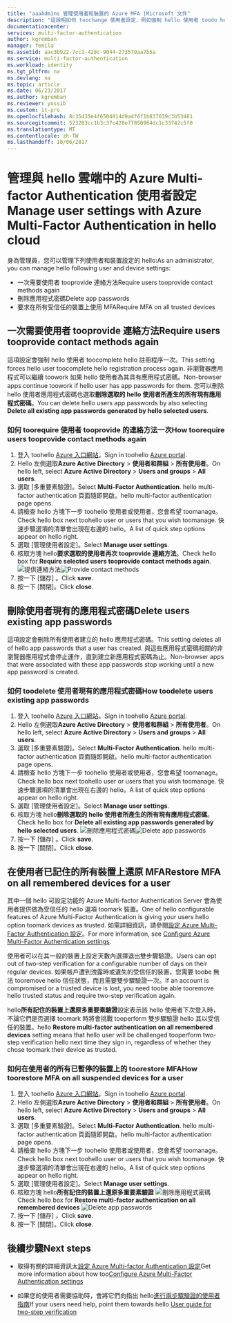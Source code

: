 ```yaml
---
title: "aaaAdmins 管理使用者和裝置的 Azure MFA |Microsoft 文件"
description: "這說明如何 toochange 使用者設定，例如強制 hello 使用者 toodo hello 證明程序一次。"
documentationcenter: 
services: multi-factor-authentication
author: kgremban
manager: femila
ms.assetid: aac3b922-7cc1-428c-9044-273579aa7b5a
ms.service: multi-factor-authentication
ms.workload: identity
ms.tgt_pltfrm: na
ms.devlang: na
ms.topic: article
ms.date: 06/23/2017
ms.author: kgremban
ms.reviewer: yossib
ms.custom: it-pro
ms.openlocfilehash: 8c35435e4f6504014d9a4f6f1b837639c3b53481
ms.sourcegitcommit: 523283cc1b3c37c428e77850964dc1c33742c5f0
ms.translationtype: MT
ms.contentlocale: zh-TW
ms.lasthandoff: 10/06/2017
---
```

# <a name="manage-user-settings-with-azure-multi-factor-authentication-in-hello-cloud"></a><span data-ttu-id="89707-103">管理與 hello 雲端中的 Azure Multi-factor Authentication 使用者設定</span><span class="sxs-lookup"><span data-stu-id="89707-103">Manage user settings with Azure Multi-Factor Authentication in hello cloud</span></span>
<span data-ttu-id="89707-104">身為管理員，您可以管理下列使用者和裝置設定的 hello:</span><span class="sxs-lookup"><span data-stu-id="89707-104">As an administrator, you can manage hello following user and device settings:</span></span>

* <span data-ttu-id="89707-105">一次需要使用者 tooprovide 連絡方法</span><span class="sxs-lookup"><span data-stu-id="89707-105">Require users tooprovide contact methods again</span></span>
* <span data-ttu-id="89707-106">刪除應用程式密碼</span><span class="sxs-lookup"><span data-stu-id="89707-106">Delete app passwords</span></span>
* <span data-ttu-id="89707-107">要求在所有受信任的裝置上使用 MFA</span><span class="sxs-lookup"><span data-stu-id="89707-107">Require MFA on all trusted devices</span></span> 

## <a name="require-users-tooprovide-contact-methods-again"></a><span data-ttu-id="89707-108">一次需要使用者 tooprovide 連絡方法</span><span class="sxs-lookup"><span data-stu-id="89707-108">Require users tooprovide contact methods again</span></span>
<span data-ttu-id="89707-109">這項設定會強制 hello 使用者 toocomplete hello 註冊程序一次。</span><span class="sxs-lookup"><span data-stu-id="89707-109">This setting forces hello user toocomplete hello registration process again.</span></span> <span data-ttu-id="89707-110">非瀏覽器應用程式可以繼續 toowork 如果 hello 使用者為其具有應用程式密碼。</span><span class="sxs-lookup"><span data-stu-id="89707-110">Non-browser apps continue toowork if hello user has app passwords for them.</span></span>  <span data-ttu-id="89707-111">您可以刪除 hello 使用者應用程式密碼也選取**刪除選取的 hello 使用者所產生的所有現有應用程式密碼**。</span><span class="sxs-lookup"><span data-stu-id="89707-111">You can delete hello users app passwords by also selecting **Delete all existing app passwords generated by hello selected users**.</span></span>

### <a name="how-toorequire-users-tooprovide-contact-methods-again"></a><span data-ttu-id="89707-112">如何 toorequire 使用者 tooprovide 的連絡方法一次</span><span class="sxs-lookup"><span data-stu-id="89707-112">How toorequire users tooprovide contact methods again</span></span>
1. <span data-ttu-id="89707-113">登入 toohello [Azure 入口網站](https://portal.azure.com)。</span><span class="sxs-lookup"><span data-stu-id="89707-113">Sign in toohello [Azure portal](https://portal.azure.com).</span></span>
2. <span data-ttu-id="89707-114">Hello 左側選取**Azure Active Directory** > **使用者和群組** > **所有使用者**。</span><span class="sxs-lookup"><span data-stu-id="89707-114">On hello left, select **Azure Active Directory** > **Users and groups** > **All users**.</span></span>
3. <span data-ttu-id="89707-115">選取 [多重要素驗證]。</span><span class="sxs-lookup"><span data-stu-id="89707-115">Select **Multi-Factor Authentication**.</span></span> <span data-ttu-id="89707-116">hello multi-factor authentication 頁面隨即開啟。</span><span class="sxs-lookup"><span data-stu-id="89707-116">hello multi-factor authentication page opens.</span></span> 
4. <span data-ttu-id="89707-117">請檢查 hello 方塊下一步 toohello 使用者或使用者，您會希望 toomanage。</span><span class="sxs-lookup"><span data-stu-id="89707-117">Check hello box next toohello user or users that you wish toomanage.</span></span> <span data-ttu-id="89707-118">快速步驟選項的清單會出現在右邊的 hello。</span><span class="sxs-lookup"><span data-stu-id="89707-118">A list of quick step options appear on hello right.</span></span> 
5. <span data-ttu-id="89707-119">選取 [管理使用者設定]。</span><span class="sxs-lookup"><span data-stu-id="89707-119">Select **Manage user settings**.</span></span>
6. <span data-ttu-id="89707-120">核取方塊 hello**要求選取的使用者再次 tooprovide 連絡方法**。</span><span class="sxs-lookup"><span data-stu-id="89707-120">Check hello box for **Require selected users tooprovide contact methods again**.</span></span>
   <span data-ttu-id="89707-121">![提供連絡方法](./media/multi-factor-authentication-manage-users-and-devices/reproofup.png)</span><span class="sxs-lookup"><span data-stu-id="89707-121">![Provide contact methods](./media/multi-factor-authentication-manage-users-and-devices/reproofup.png)</span></span>
7. <span data-ttu-id="89707-122">按一下 [儲存] 。</span><span class="sxs-lookup"><span data-stu-id="89707-122">Click **save**.</span></span>
8. <span data-ttu-id="89707-123">按一下 [關閉]。</span><span class="sxs-lookup"><span data-stu-id="89707-123">Click **close**.</span></span>

## <a name="delete-users-existing-app-passwords"></a><span data-ttu-id="89707-124">刪除使用者現有的應用程式密碼</span><span class="sxs-lookup"><span data-stu-id="89707-124">Delete users existing app passwords</span></span>
<span data-ttu-id="89707-125">這項設定會刪除所有使用者建立的 hello 應用程式密碼。</span><span class="sxs-lookup"><span data-stu-id="89707-125">This setting deletes all of hello app passwords that a user has created.</span></span> <span data-ttu-id="89707-126">與這些應用程式密碼相關的非瀏覽器應用程式會停止運作，直到建立新應用程式密碼為止。</span><span class="sxs-lookup"><span data-stu-id="89707-126">Non-browser apps that were associated with these app passwords stop working until a new app password is created.</span></span>

### <a name="how-toodelete-users-existing-app-passwords"></a><span data-ttu-id="89707-127">如何 toodelete 使用者現有的應用程式密碼</span><span class="sxs-lookup"><span data-stu-id="89707-127">How toodelete users existing app passwords</span></span>
1. <span data-ttu-id="89707-128">登入 toohello [Azure 入口網站](https://portal.azure.com)。</span><span class="sxs-lookup"><span data-stu-id="89707-128">Sign in toohello [Azure portal](https://portal.azure.com).</span></span>
2. <span data-ttu-id="89707-129">Hello 左側選取**Azure Active Directory** > **使用者和群組** > **所有使用者**。</span><span class="sxs-lookup"><span data-stu-id="89707-129">On hello left, select **Azure Active Directory** > **Users and groups** > **All users**.</span></span>
3. <span data-ttu-id="89707-130">選取 [多重要素驗證]。</span><span class="sxs-lookup"><span data-stu-id="89707-130">Select **Multi-Factor Authentication**.</span></span> <span data-ttu-id="89707-131">hello multi-factor authentication 頁面隨即開啟。</span><span class="sxs-lookup"><span data-stu-id="89707-131">hello multi-factor authentication page opens.</span></span> 
6. <span data-ttu-id="89707-132">請檢查 hello 方塊下一步 toohello 使用者或使用者，您會希望 toomanage。</span><span class="sxs-lookup"><span data-stu-id="89707-132">Check hello box next toohello user or users that you wish toomanage.</span></span> <span data-ttu-id="89707-133">快速步驟選項的清單會出現在右邊的 hello。</span><span class="sxs-lookup"><span data-stu-id="89707-133">A list of quick step options appear on hello right.</span></span> 
7. <span data-ttu-id="89707-134">選取 [管理使用者設定]。</span><span class="sxs-lookup"><span data-stu-id="89707-134">Select **Manage user settings**.</span></span>
8. <span data-ttu-id="89707-135">核取方塊 hello**刪除選取的 hello 使用者所產生的所有現有應用程式密碼**。</span><span class="sxs-lookup"><span data-stu-id="89707-135">Check hello box for **Delete all existing app passwords generated by hello selected users**.</span></span>
   <span data-ttu-id="89707-136">![刪除應用程式密碼](./media/multi-factor-authentication-manage-users-and-devices/deleteapppasswords.png)</span><span class="sxs-lookup"><span data-stu-id="89707-136">![Delete app passwords](./media/multi-factor-authentication-manage-users-and-devices/deleteapppasswords.png)</span></span>
9. <span data-ttu-id="89707-137">按一下 [儲存] 。</span><span class="sxs-lookup"><span data-stu-id="89707-137">Click **save**.</span></span>
10. <span data-ttu-id="89707-138">按一下 [關閉]。</span><span class="sxs-lookup"><span data-stu-id="89707-138">Click **close**.</span></span>

## <a name="restore-mfa-on-all-remembered-devices-for-a-user"></a><span data-ttu-id="89707-139">在使用者已記住的所有裝置上還原 MFA</span><span class="sxs-lookup"><span data-stu-id="89707-139">Restore MFA on all remembered devices for a user</span></span>
<span data-ttu-id="89707-140">其中一個 hello 可設定功能的 Azure Multi-factor Authentication Server 會為使用者提供做為受信任的 hello 選項 toomark 裝置。</span><span class="sxs-lookup"><span data-stu-id="89707-140">One of hello configurable features of Azure Multi-Factor Authentication is giving your users hello option toomark devices as trusted.</span></span> <span data-ttu-id="89707-141">如需詳細資訊，請參閱[設定 Azure Multi-Factor Authentication 設定](multi-factor-authentication-whats-next.md#remember-multi-factor-authentication-for-devices-that-users-trust)。</span><span class="sxs-lookup"><span data-stu-id="89707-141">For more information, see [Configure Azure Multi-Factor Authentication settings](multi-factor-authentication-whats-next.md#remember-multi-factor-authentication-for-devices-that-users-trust).</span></span>

<span data-ttu-id="89707-142">使用者可以在其一般的裝置上設定天數內選擇退出雙步驟驗證。</span><span class="sxs-lookup"><span data-stu-id="89707-142">Users can opt out of two-step verification for a configurable number of days on their regular devices.</span></span> <span data-ttu-id="89707-143">如果帳戶遭到洩露時或遺失的受信任的裝置，您需要 toobe 無法 tooremove hello 信任狀態，而且需要雙步驟驗證一次。</span><span class="sxs-lookup"><span data-stu-id="89707-143">If an account is compromised or a trusted device is lost, you need toobe able tooremove hello trusted status and require two-step verification again.</span></span>

<span data-ttu-id="89707-144">hello**所有記住的裝置上還原多重要素驗證**設定表示該 hello 使用者下次登入時，不論它們是否選擇 toomark 時將會挑戰 tooperform 雙步驟驗證 hello 其以受信任的裝置。</span><span class="sxs-lookup"><span data-stu-id="89707-144">hello **Restore multi-factor authentication on all remembered devices** setting means that hello user will be challenged tooperform two-step verification hello next time they sign in, regardless of whether they chose toomark their device as trusted.</span></span> 

### <a name="how-toorestore-mfa-on-all-suspended-devices-for-a-user"></a><span data-ttu-id="89707-145">如何在使用者的所有已暫停的裝置上的 toorestore MFA</span><span class="sxs-lookup"><span data-stu-id="89707-145">How toorestore MFA on all suspended devices for a user</span></span>
1. <span data-ttu-id="89707-146">登入 toohello [Azure 入口網站](https://portal.azure.com)。</span><span class="sxs-lookup"><span data-stu-id="89707-146">Sign in toohello [Azure portal](https://portal.azure.com).</span></span>
2. <span data-ttu-id="89707-147">Hello 左側選取**Azure Active Directory** > **使用者和群組** > **所有使用者**。</span><span class="sxs-lookup"><span data-stu-id="89707-147">On hello left, select **Azure Active Directory** > **Users and groups** > **All users**.</span></span>
3. <span data-ttu-id="89707-148">選取 [多重要素驗證]。</span><span class="sxs-lookup"><span data-stu-id="89707-148">Select **Multi-Factor Authentication**.</span></span> <span data-ttu-id="89707-149">hello multi-factor authentication 頁面隨即開啟。</span><span class="sxs-lookup"><span data-stu-id="89707-149">hello multi-factor authentication page opens.</span></span> 
6. <span data-ttu-id="89707-150">請檢查 hello 方塊下一步 toohello 使用者或使用者，您會希望 toomanage。</span><span class="sxs-lookup"><span data-stu-id="89707-150">Check hello box next toohello user or users that you wish toomanage.</span></span> <span data-ttu-id="89707-151">快速步驟選項的清單會出現在右邊的 hello。</span><span class="sxs-lookup"><span data-stu-id="89707-151">A list of quick step options appear on hello right.</span></span> 
7. <span data-ttu-id="89707-152">選取 [管理使用者設定]。</span><span class="sxs-lookup"><span data-stu-id="89707-152">Select **Manage user settings**.</span></span>
8. <span data-ttu-id="89707-153">核取方塊 hello**所有記住的裝置上還原多重要素驗證**
   ![刪除應用程式密碼](./media/multi-factor-authentication-manage-users-and-devices/rememberdevices.png)</span><span class="sxs-lookup"><span data-stu-id="89707-153">Check hello box for **Restore multi-factor authentication on all remembered devices**
![Delete app passwords](./media/multi-factor-authentication-manage-users-and-devices/rememberdevices.png)</span></span>
9. <span data-ttu-id="89707-154">按一下 [儲存] 。</span><span class="sxs-lookup"><span data-stu-id="89707-154">Click **save**.</span></span>
10. <span data-ttu-id="89707-155">按一下 [關閉]。</span><span class="sxs-lookup"><span data-stu-id="89707-155">Click **close**.</span></span>

## <a name="next-steps"></a><span data-ttu-id="89707-156">後續步驟</span><span class="sxs-lookup"><span data-stu-id="89707-156">Next steps</span></span>

- <span data-ttu-id="89707-157">取得有關的詳細資訊太[設定 Azure Multi-factor Authentication 設定](multi-factor-authentication-whats-next.md)</span><span class="sxs-lookup"><span data-stu-id="89707-157">Get more information about how too[Configure Azure Multi-Factor Authentication settings](multi-factor-authentication-whats-next.md)</span></span>

- <span data-ttu-id="89707-158">如果您的使用者需要協助時，會將它們向指出 hello[進行兩步驟驗證的使用者指南](./end-user/multi-factor-authentication-end-user.md)</span><span class="sxs-lookup"><span data-stu-id="89707-158">If your users need help, point them towards hello [User guide for two-step verification](./end-user/multi-factor-authentication-end-user.md)</span></span>

